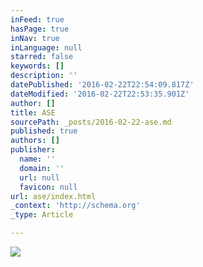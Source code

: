 ```yaml
---
inFeed: true
hasPage: true
inNav: true
inLanguage: null
starred: false
keywords: []
description: ''
datePublished: '2016-02-22T22:54:09.817Z'
dateModified: '2016-02-22T22:53:35.901Z'
author: []
title: ASE
sourcePath: _posts/2016-02-22-ase.md
published: true
authors: []
publisher:
  name: ''
  domain: ''
  url: null
  favicon: null
url: ase/index.html
_context: 'http://schema.org'
_type: Article

---
```

![](https://s3-us-west-2.amazonaws.com/the-grid-img/p/3c92ab4f1cbb081710170575a79e91a6967498ec.jpg)